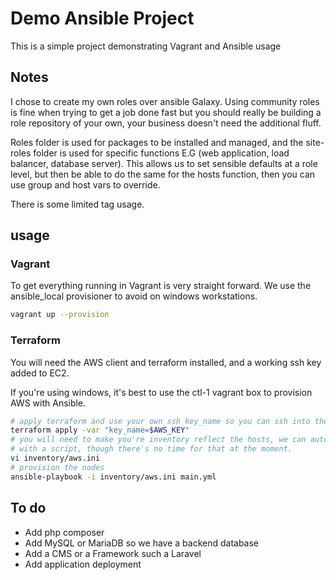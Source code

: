 # Demo Ansible Project

This is a simple project demonstrating Vagrant and Ansible usage

## Notes

I chose to create my own roles over ansible Galaxy. Using community roles is fine when trying to get a job done fast but you should really be building a role repository of your own, your business doesn't need the additional fluff.

Roles folder is used for packages to be installed and managed, and the site-roles folder is used for specific functions E.G (web application, load balancer, database server). This allows us to set sensible defaults at a role level, but then be able to do the same for the hosts function, then you can use group and host vars to override.

There is some limited tag usage.

## usage

### Vagrant
To get everything running in Vagrant is very straight forward. We use the ansible_local provisioner to avoid on windows workstations.

```bash
vagrant up --provision
```

### Terraform

You will need the AWS client and terraform installed, and a working ssh key added to EC2.

If you're using windows, it's best to use the ctl-1 vagrant box to provision AWS with
Ansible.

```bash
# apply terraform and use your own ssh key_name so you can ssh into the hosts
terraform apply -var "key_name=$AWS_KEY"
# you will need to make you're inventory reflect the hosts, we can automate this
# with a script, though there's no time for that at the moment.
vi inventory/aws.ini
# provision the nodes
ansible-playbook -i inventory/aws.ini main.yml
```

## To do

- Add php composer
- Add MySQL or MariaDB so we have a backend database
- Add a CMS or a Framework such a Laravel
- Add application deployment
